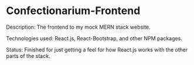 # Confectionarium-Frontend

Description: The frontend to my mock MERN stack website.

Technologies used: React.js, React-Bootstrap, and other NPM packages.

Status: Finished for just getting a feel for how React.js works with the other parts of the stack.
